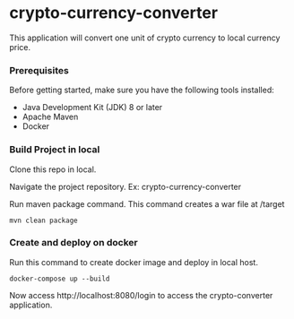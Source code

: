 # crypto-currency-converter
This application will convert one unit of crypto currency to local currency price.

### Prerequisites
Before getting started, make sure you have the following tools installed:

* Java Development Kit (JDK) 8 or later
* Apache Maven
* Docker

### Build Project in local

Clone this repo in local.

Navigate the project repository. Ex: crypto-currency-converter

Run maven package command. This command creates a war file at /target

```mvn clean package```


### Create and deploy on docker

Run this command to create docker image and deploy in local host.

```docker-compose up --build```

Now access http://localhost:8080/login to access the crypto-converter application.







